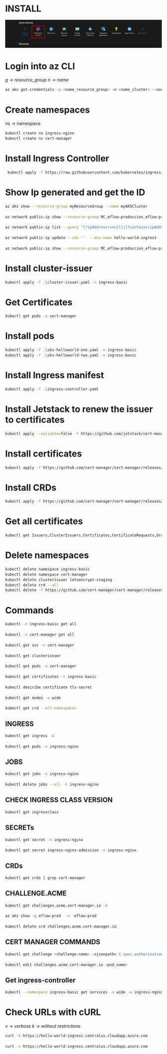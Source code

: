 # INSTALL

![image.png](/kubernetes_service.png)

# Login into az CLI

_g -> resource_group
n -> name_

```sh
az aks get-credentials -g <name_resource_group> -n <name_cluster> --overwrite-existing
```

# Create namespaces

ns -> namespace

```sh
kubectl create ns ingress-nginx
kubectl create ns cert-manager
```

# Install Ingress Controller


```sh
 kubectl apply -f https://raw.githubusercontent.com/kubernetes/ingress-nginx/controller-v1.6.4/deploy/static/provider/cloud/deploy.yaml 
```

# Show Ip generated and get the ID

```sh
az aks show --resource-group myResourceGroup --name myAKSCluster

az network public-ip show --resource-group MC_eflow-produccion_eflow-produccion_centralus  --ids ''

az network public-ip list --query "[?ipAddress!=null]|[?contains(ipAddress, 'xx.xxx.x.xxx')].[id]" --output tsv

az network public-ip update --ids ''  --dns-name hello-world-ingress

az network public-ip show --resource-group MC_eflow-produccion_eflow-produccion_centralus --id '' --query "{fqdn: dnsSettings.fqdn, address: ipAddress}"
```

# Install cluster-issuer

```sh
kubectl apply -f .\cluster-issuer.yaml -n ingress-basic
```

# Get Certificates

```sh
kubectl get pods -n cert-manager
```

# Install pods

```sh
kubectl apply -f .\aks-helloworld-one.yaml -n ingress-basic
kubectl apply -f .\aks-helloworld-two.yaml -n ingress-basic
```

# Install Ingress manifest

```sh
kubectl apply -f .\ingress-controller.yaml
```

# Install Jetstack to renew the issuer to certificates

```sh
kubectl apply --validate=false -f https://github.com/jetstack/cert-manager/releases/download/v1.0.4/cert-manager.yaml
```

# Install certificates

```sh
kubectl apply -f https://github.com/cert-manager/cert-manager/releases/download/v1.11.0/cert-manager.yaml
```

# Install CRDs

```sh
kubectl apply -f https://github.com/cert-manager/cert-manager/releases/download/v1.9.1/cert-manager.crds.yaml
```

# Get all certificates

```sh
kubectl get Issuers,ClusterIssuers,Certificates,CertificateRequests,Orders,Challenges --all-namespaces
```

# Delete namespaces

```sh
kubectl delete namespace ingress-basic
kubectl delete namespace cert-manager
kubectl delete clusterissuer letsencrypt-staging
kubectl delete crd --all
kubectl delete -f https://github.com/cert-manager/cert-manager/releases/download/vX.Y.Z/cert-manager.yaml
```

# Commands

```sh
kubectl -n ingress-basic get all

kubectl -n cert-manager get all

kubectl get svc -n cert-manager

kubectl get clusterissuer

kubectl get pods -n cert-manager

kubectl get certificates -n ingress-basic

kubectl describe certificate tls-secret

kubectl get nodes -o wide

kubectl get crd --all-namespaces
```

## INGRESS

```sh
kubectl get ingress -A

kubectl get pods -n ingress-nginx

```

## JOBS 

```sh
kubectl get jobs -n ingress-nginx

kubectl delete jobs --all -n ingress-nginx 
```

## CHECK INGRESS CLASS VERSION 

```sh
kubectl get ingressclass
```

## SECRETs

```sh
kubectl get secret -n ingress-nginx

kubectl get secret ingress-nginx-admission -n ingress-nginx
```

## CRDs

```sh
kubectl get crds | grep cert-manager
```

## CHALLENGE.ACME

```sh
kubectl get challenges.acme.cert-manager.io -A

az aks show -g eflow-prod  -n  eflow-prod

kubectl delete crd challenges.acme.cert-manager.io
```

## CERT MANAGER COMMANDS

```sh
kubectl get challenge <challenge-name> -ojsonpath='{.spec.authorizationURL}'

kubectl edit challenges.acme.cert-manager.io <pod_name>
```

## Get ingress-controller

```sh
kubectl --namespace ingress-basic get services -o wide -w ingress-nginx-controller
```

# Check URLs with cURL

_v -> verbose
k -> without restrictions_

```sh
curl -k https://hello-world-ingress.centralus.cloudapp.azure.com

curl -v https://hello-world-ingress.centralus.cloudapp.azure.com
```
